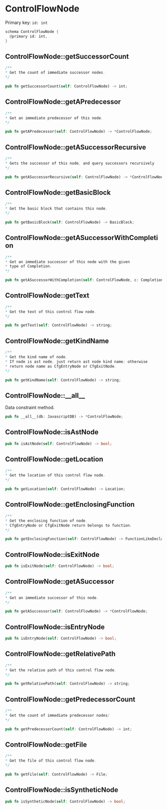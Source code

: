 # ControlFlowNode

Primary key: `id: int`

```rust
schema ControlFlowNode {
  @primary id: int,
}
```
## ControlFlowNode::getSuccessorCount

```java
/**
* Get the count of immediate successor nodes.
*/
```
```rust
pub fn getSuccessorCount(self: ControlFlowNode) -> int;
```
## ControlFlowNode::getAPredecessor

```java
/**
* Get an immediate predecessor of this node.
*/
```
```rust
pub fn getAPredecessor(self: ControlFlowNode) -> *ControlFlowNode;
```
## ControlFlowNode::getASuccessorRecursive

```java
/**
* Gets the successor of this node, and query successors recursively
*/
```
```rust
pub fn getASuccessorRecursive(self: ControlFlowNode) -> *ControlFlowNode;
```
## ControlFlowNode::getBasicBlock

```java
/**
* Get the basic block that contains this node.
*/
```
```rust
pub fn getBasicBlock(self: ControlFlowNode) -> BasicBlock;
```
## ControlFlowNode::getASuccessorWithCompletion

```java
/**
* Get an immediate successor of this node with the given
* type of Completion.
*/
```
```rust
pub fn getASuccessorWithCompletion(self: ControlFlowNode, c: Completion) -> *ControlFlowNode;
```
## ControlFlowNode::getText

```java
/**
* Get the text of this control flow node.
*/
```
```rust
pub fn getText(self: ControlFlowNode) -> string;
```
## ControlFlowNode::getKindName

```java
/**
* Get the kind name of node.
* If node is ast node, just return ast node kind name; otherwise
* return node name as CfgEntryNode or CfgExitNode.
*/
```
```rust
pub fn getKindName(self: ControlFlowNode) -> string;
```
## ControlFlowNode::\_\_all\_\_

Data constraint method.

```rust
pub fn __all__(db: JavascriptDB) -> *ControlFlowNode;
```
## ControlFlowNode::isAstNode

```rust
pub fn isAstNode(self: ControlFlowNode) -> bool;
```
## ControlFlowNode::getLocation

```java
/**
* Get the location of this control flow node.
*/
```
```rust
pub fn getLocation(self: ControlFlowNode) -> Location;
```
## ControlFlowNode::getEnclosingFunction

```java
/**
* Get the enclosing function of node.
* CfgEntryNode or CfgExitNode return belongs to function.
*/
```
```rust
pub fn getEnclosingFunction(self: ControlFlowNode) -> FunctionLikeDeclaration;
```
## ControlFlowNode::isExitNode

```rust
pub fn isExitNode(self: ControlFlowNode) -> bool;
```
## ControlFlowNode::getASuccessor

```java
/**
* Get an immediate successor of this node.
*/
```
```rust
pub fn getASuccessor(self: ControlFlowNode) -> *ControlFlowNode;
```
## ControlFlowNode::isEntryNode

```rust
pub fn isEntryNode(self: ControlFlowNode) -> bool;
```
## ControlFlowNode::getRelativePath

```java
/**
* Get the relative path of this control flow node.
*/
```
```rust
pub fn getRelativePath(self: ControlFlowNode) -> string;
```
## ControlFlowNode::getPredecessorCount

```java
/**
* Get the count of immediate predecessor nodes/
*/
```
```rust
pub fn getPredecessorCount(self: ControlFlowNode) -> int;
```
## ControlFlowNode::getFile

```java
/**
* Get the file of this control flow node.
*/
```
```rust
pub fn getFile(self: ControlFlowNode) -> File;
```
## ControlFlowNode::isSyntheticNode

```rust
pub fn isSyntheticNode(self: ControlFlowNode) -> bool;
```
